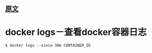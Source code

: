 ## [原文](https://www.jianshu.com/p/1eb1d1d3f25e)

# docker logs－查看docker容器日志

```shell script
$ docker logs --since 30m CONTAINER_ID
```
